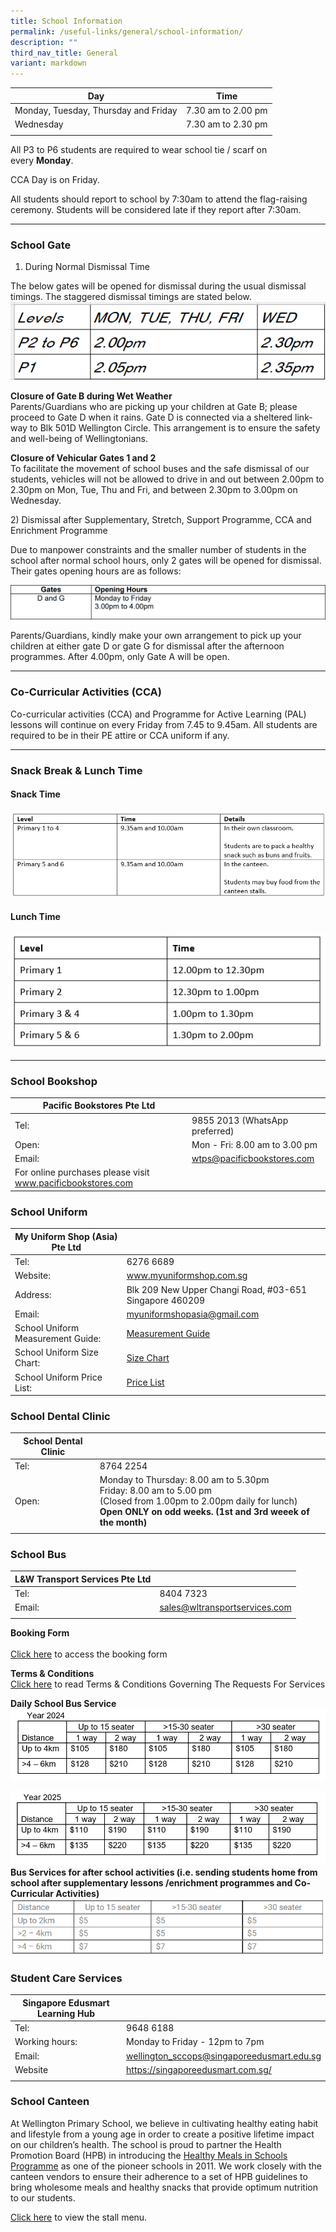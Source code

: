 ```yaml
---
title: School Information
permalink: /useful-links/general/school-information/
description: ""
third_nav_title: General
variant: markdown
---
```

| Day | Time |
|---|---|
| Monday, Tuesday, Thursday and Friday | 7.30 am to 2.00 pm |
| Wednesday | 7.30 am to 2.30 pm |
| | |

All P3 to P6 students are required to wear school tie / scarf on every&nbsp;**Monday**.

CCA Day is on Friday.

All students should report to school by 7:30am to attend the flag-raising ceremony. Students will be considered late if they report after 7:30am. 
<br>

--------
### School Gate

1) During Normal Dismissal Time  

The below gates will be opened for dismissal during the usual dismissal timings. The staggered dismissal timings are stated below.
![](/images/School%20Information/School_gate_dismissal_time_2024.png)
 
 

 

**Closure of Gate B during Wet Weather** <br>
Parents/Guardians who are picking up your children at Gate B; please proceed to Gate D when&nbsp;it rains. Gate D is connected via a sheltered link-way to Blk 501D Wellington Circle. This&nbsp;arrangement is to ensure the safety and well-being of Wellingtonians.

**Closure of Vehicular Gates 1 and 2** <br>
To facilitate the movement of school buses and the safe dismissal of our students, vehicles will&nbsp;not be allowed to drive in and out between 2.00pm to 2.30pm on Mon, Tue, Thu and Fri, and&nbsp;between 2.30pm to 3.00pm on Wednesday.

2)&nbsp;Dismissal after Supplementary, Stretch, Support Programme, CCA and Enrichment&nbsp;Programme

Due to manpower constraints and the smaller number of students in the school after normal school&nbsp;hours, only 2 gates will be opened for dismissal. Their gates opening hours are as follows:

![](/images/GATEHOURS2.png)

Parents/Guardians, kindly make your own arrangement to pick up your children at either gate D or&nbsp;gate G for dismissal after the afternoon programmes. After 4.00pm, only Gate A will be open.
<br>

--------
### Co-Curricular Activities (CCA)

Co-curricular activities (CCA) and Programme for Active Learning (PAL) lessons will continue on every Friday from 7.45 to 9.45am. All students are required to be in their PE attire or CCA uniform if any.
<br>

---------
### Snack Break &amp; Lunch Time<br>
#### Snack Time

![](/images/For%20Parents/snack%20break.jpg)


#### Lunch Time
![](/images/For%20Parents/lunch%20time.jpg)
<br>


-----
### School Bookshop

| Pacific Bookstores Pte Ltd |  |
|---|---|
| Tel:  | 9855 2013 (WhatsApp preferred) |
| Open: | Mon - Fri:  8.00 am to 3.00 pm |
| Email: | wtps@pacificbookstores.com |
| For online purchases please visit www.pacificbookstores.com | |


### School Uniform

| My Uniform Shop (Asia) Pte Ltd |  |
|---|---|
| Tel:  | 6276 6689 |
| Website: | www.myuniformshop.com.sg |
| Address: | Blk 209 New Upper Changi Road, #03-651 Singapore 460209 |
| Email: | myuniformshopasia@gmail.com |
| School Uniform Measurement Guide: | [Measurement Guide](/files/School%20uniform%20/School_Uniform_Measurement_Guide_MY_UNIFORM_SHOP__ASIA__PTE__LTD_.pdf) |
| School Uniform Size Chart: | [Size Chart](/files/School%20uniform%20/School_Uniform_Size_Chart.pdf) |
|School Uniform Price List: | [Price List](/files/School%20uniform%20/School_Uniform_Price_List.pdf) |


### School Dental Clinic

| School Dental Clinic |  |
|---|---|
| Tel: | 8764 2254 |
| Open: | Monday to Thursday: 8.00 am to 5.30pm<br>Friday: 8.00 am to 5.00 pm <br>(Closed from 1.00pm to 2.00pm daily for lunch)<br> **Open ONLY on odd weeks. (1st and 3rd weeek of the month)** |
| | |

### School Bus

| L&amp;W Transport Services Pte Ltd |  |
|---|---|
| Tel: | 8404 7323  |
| Email: | [sales@wltransportservices.com](mailto:sales@wltransportservices.com) |
| | | 

**Booking Form**	
<br> [Click here](/files/School%20Bus%20Info/School_Bus_Booking_Form_2024.pdf) to access the booking form<br>

**Terms &amp; Conditions**
<br>[Click here](/files/Useful%20Links/TERMS%20AND%20CONDITIONS%20GOVERNING%20THE%20REQUESTS%20FOR%20SERVICES.pdf)&nbsp;to read Terms &amp; Conditions Governing The Requests For Services<br>

**Daily School Bus Service**
![For Year 2024](/images/School%20Information/Bus_service_rates_for_2024.PNG)


![For Year 2025](/images/School%20Information/Bus_service_rates_for_2025.PNG)
**Bus Services for after school activities (i.e. sending students home from school after supplementary lessons /enrichment programmes and Co-Curricular Activities)**
![CCA Bus fares](/images/2024_school%20bus%202.png)


### Student Care Services

| Singapore Edusmart Learning Hub |  |
|---|---|
| Tel: | 9648 6188 |
| Working hours: | Monday to Friday - 12pm to 7pm |
| Email: | [wellington\_sccops@singaporeedusmart.edu.sg](mailto:wellington_sccops@singaporeedusmart.edu.sg)
| Website | https://singaporeedusmart.com.sg/ |
| | 


### School Canteen

At Wellington Primary School, we believe in cultivating healthy eating habit and lifestyle from a young age in order to create a positive lifetime impact on our children’s health. The school is proud to partner the Health Promotion Board (HPB) in introducing the&nbsp;[Healthy Meals in Schools Programme](https://www.hpb.gov.sg/schools/school-programmes/healthy-meals-in-schools-programme)&nbsp;as one of the pioneer schools in 2011. We work closely with the canteen vendors to ensure their adherence to a set of HPB guidelines to bring wholesome meals and healthy snacks that provide optimum nutrition to our students.  

[Click here](/files/Useful%20Links/Canteen_menu_website_02_Jan_2024.pdf)  to view the stall menu.